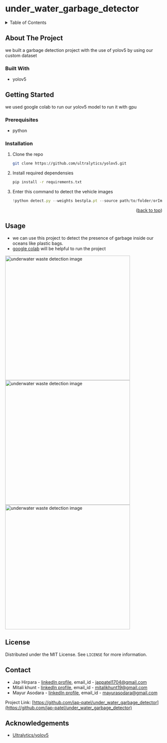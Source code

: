 # under_water_garbage_detector

<!-- TABLE OF CONTENTS -->
<details>
  <summary>Table of Contents</summary>
  <ol>
    <li>
      <a href="#about-the-project">About The Project</a>
      <ul>
        <li><a href="#built-with">Built With</a></li>
      </ul>
    </li>
    <li>
      <a href="#getting-started">Getting Started</a>
      <ul>
        <li><a href="#prerequisites">Prerequisites</a></li>
        <li><a href="#installation">Installation</a></li>
      </ul>
    </li>
    <li><a href="#usage">Usage</a></li>
    <li><a href="#license">License</a></li>
    <li><a href="#contact">Contact</a></li>
    <li><a href="#acknowledgments">Acknowledgments</a></li>
  </ol>
</details>


<!-- ABOUT THE PROJECT -->
## About The Project

we built a garbage detection project with the use of yolov5 by using our custom dataset

### Built With

* yolov5


<!-- GETTING STARTED -->
## Getting Started

we used google colab to run our yolov5 model to run it with gpu

### Prerequisites

* python

### Installation

1. Clone the repo
   ```sh
   git clone https://github.com/ultralytics/yolov5.git
   ```
2. Install required dependensies
   ```sh
   pip install -r requirements.txt
   ```
3. Enter this command to detect the vehicle images
   ```js
   !python detect.py --weights bestpla.pt --source path/to/folder/orImage
   ```

<p align="right">(<a href="#top">back to top</a>)</p>



<!-- USAGE EXAMPLES -->
## Usage

* we can use this project to detect the presence of garbage inside our oceans like plastic bags.
* [google colab](https://colab.research.google.com/drive/1Ymz1JBISuL9pDHKpD70IQahm-WxIltkn) will be helpful to run the project 


<img src="runs/detect/exp5/plastic-bag.jpg" alt="underwater waste detection image" width="400" height="400"/>   <img src="runs/detect/exp3/plaw2.jpeg" alt="underwater waste detection image" width="400" height="400"/> <img src="runs/detect/exp/plaw3.jpg" alt="underwater waste detection image" width="400" height="400"/>

<!-- LICENSE -->
## License

Distributed under the MIT License. See `LICENSE` for more information.


<!-- CONTACT -->
## Contact

* Jap Hirpara - [linkedIn profile](https://www.linkedin.com/in/jap-hirpara-0b42aa1a1/), email_id - jappatel1704@gmail.com
* Mitali khunt - [linkedIn profile](https://www.linkedin.com/in/mitali-khunt-72a6551b1/), email_id - mitalikhunt19@gmail.com
* Mayur Asodara - [linkedIn profile](https://www.linkedin.com/in/mayur-asodara-366067206), email_id - mayurasodara@gmail.com

Project Link: [https://github.com/jap-patel/under_water_garbage_detector](https://github.com/jap-patel/under_water_garbage_detector)



<!-- ACKNOWLEDGEMENTS -->
## Acknowledgements
* [Ultralytics/yolov5](https://github.com/ultralytics/yolov5)

